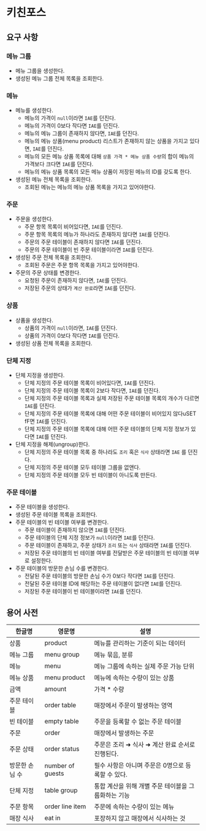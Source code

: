 # 키친포스

## 요구 사항

### 메뉴 그룹

- 메뉴 그룹을 생성한다.
- 생성된 메뉴 그룹 전체 목록을 조회한다.

### 메뉴

- 메뉴를 생성한다.
    - 메뉴의 가격이 `null`이라면 `IAE`를 던진다.
    - 메뉴의 가격이 0보다 작다면 `IAE`를 던진다.
    - 메뉴의 메뉴 그룹이 존재하지 않다면, `IAE`를 던진다.
    - 메뉴의 메뉴 상품(menu product) 리스트가 존재하지 않는 상품을 가지고 있다면, `IAE`를 던진다.
    - 메뉴의 모든 메뉴 상품 목록에 대해 `상품 가격 * 메뉴 상품 수량`의 합이 메뉴의 가격보다 크다면 `IAE`를 던진다.
    - 메뉴의 메뉴 상품 목록의 모든 메뉴 상품이 저장된 메뉴의 ID를 갖도록 한다.
- 생성된 메뉴 전체 목록을 조회한다.
    - 조회된 메뉴는 메뉴의 메뉴 상품 목록을 가지고 있어야한다.

### 주문

- 주문을 생성한다.
    - 주문 항목 목록이 비어있다면, `IAE`를 던진다.
    - 주문 항목 목록의 메뉴가 하나라도 존재하지 않다면 `IAE`를 던진다.
    - 주문의 주문 테이블이 존재하지 않다면 `IAE`를 던진다.
    - 주문의 주문 테이블이 빈 주문 테이블이라면 `IAE`를 던진다.
- 생성된 주문 전체 목록을 조회한다.
    - 조회된 주문은 주문 항목 목록을 가지고 있어야한다.
- 주문의 주문 상태를 변경한다.
    - 요청된 주문이 존재하지 않다면, `IAE`를 던진다.
    - 저장된 주문의 상태가 `계산 완료`라면 `IAE`를 던진다.

### 상품

- 상품을 생성한다.
    - 상품의 가격이 `null`이라면, `IAE`를 던진다.
    - 상품의 가격이 0보다 작다면 `IAE`를 던진다.
- 생성된 상품 전체 목록을 조회한다.

### 단체 지정

- 단체 지정을 생성한다.
    - 단체 지정의 주문 테이블 목록이 비어있다면, `IAE`를 던진다.
    - 단체 지정의 주문 테이블 목록이 2보다 작다면, `IAE`를 던진다.
    - 단체 지정의 주문 테이블 목록과 실제 저장된 주문 테이블 목록의 개수가 다르면 `IAE`를 던진다.
    - 단체 지정의 주문 테이블 목록에 대해 어떤 주문 테이블이 비어있지 않다uSET fF면 `IAE`를 던진다.
    - 단체 지정의 주문 테이블 목록에 대해 어떤 주문 테이블의 단체 지정 정보가 있다면 `IAE`를 던진다.
- 단체 지정을 해제(ungroup)한다.
    - 단체 지정의 주문 테이블 목록 중 하나라도 `조리` 혹은 `식사` 상태라면 `IAE` 를 던진다.
    - 단체 지정의 주문 테이블 모두 테이블 그룹을 없앤다.
    - 단체 지정의 주문 테이블 모두 빈 테이블이 아니도록 만든다.

### 주문 테이블

- 주문 테이블을 생성한다.
- 생성된 주문 테이블 목록을 조회한다.
- 주문 테이블의 빈 테이블 여부를 변경한다.
    - 주문 테이블이 존재하지 않으면 `IAE`를 던진다.
    - 주문 테이블의 단체 지정 정보가 `null`이라면 `IAE`를 던진다.
    - 주문 테이블이 존재하고, 주문 상태가 `조리` 또는 `식사` 상태라면  `IAE`를 던진다.
    - 저장된 주문 테이블의 빈 테이블 여부를 전달받은 주문 테이블의 빈 테이블 여부로 설정한다.
- 주문 테이블의 방문한 손님 수를 변경한다.
    - 전달된 주문 테이블의 방문한 손님 수가 0보다 작다면 `IAE`를 던진다.
    - 전달된 주문 테이블 ID에 해당하는 주문 테이블이 없다면 `IAE`를 던진다.
    - 저장된 주문 테이블이 빈 테이블이라면 `IAE`를 던진다.

## 용어 사전

| 한글명 | 영문명 | 설명 |
| --- | --- | --- |
| 상품 | product | 메뉴를 관리하는 기준이 되는 데이터 |
| 메뉴 그룹 | menu group | 메뉴 묶음, 분류 |
| 메뉴 | menu | 메뉴 그룹에 속하는 실제 주문 가능 단위 |
| 메뉴 상품 | menu product | 메뉴에 속하는 수량이 있는 상품 |
| 금액 | amount | 가격 * 수량 |
| 주문 테이블 | order table | 매장에서 주문이 발생하는 영역 |
| 빈 테이블 | empty table | 주문을 등록할 수 없는 주문 테이블 |
| 주문 | order | 매장에서 발생하는 주문 |
| 주문 상태 | order status | 주문은 조리 ➜ 식사 ➜ 계산 완료 순서로 진행된다. |
| 방문한 손님 수 | number of guests | 필수 사항은 아니며 주문은 0명으로 등록할 수 있다. |
| 단체 지정 | table group | 통합 계산을 위해 개별 주문 테이블을 그룹화하는 기능 |
| 주문 항목 | order line item | 주문에 속하는 수량이 있는 메뉴 |
| 매장 식사 | eat in | 포장하지 않고 매장에서 식사하는 것 |
